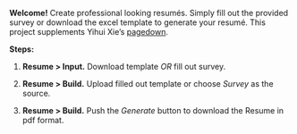 **Welcome!** Create professional looking resumés. Simply fill out the
provided survey or download the excel template to generate your resumé.
This project supplements Yihui Xie’s
[pagedown](https://pagedown.rbind.io/).

**Steps:**

1.  **Resume &gt; Input.** Download template *OR* fill out survey.

2.  **Resume &gt; Build.** Upload filled out template or choose *Survey*
    as the source.

3.  **Resume &gt; Build.** Push the *Generate* button to download the
    Resume in pdf format.
